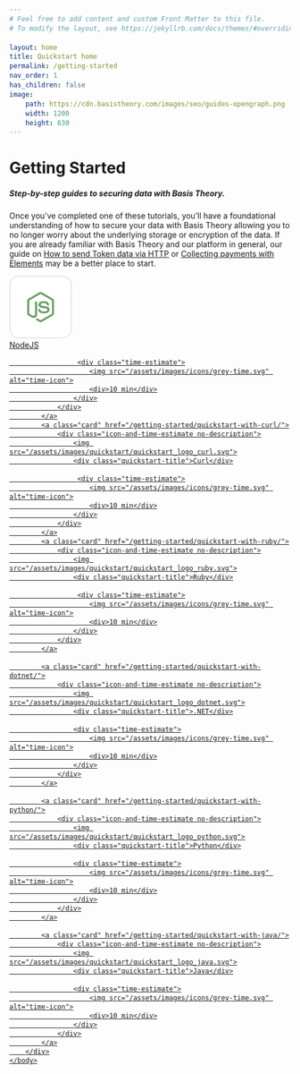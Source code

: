 ```yaml
---
# Feel free to add content and custom Front Matter to this file.
# To modify the layout, see https://jekyllrb.com/docs/themes/#overriding-theme-defaults

layout: home
title: Quickstart home
permalink: /getting-started
nav_order: 1
has_children: false
image:
    path: https://cdn.basistheory.com/images/seo/guides-opengraph.png
    width: 1200
    height: 630
---
```


<html>
    <head>
        <meta charset="utf-8">
        <title>Getting Started with Ruby, Python, .NET, Java, C#, cURL, NodeJS</title>
    </head>
    <body class="quickstart-home-page">
        <div class="header-and-description">
            <h1>Getting Started</h1>
            <h5>Step-by-step guides to securing data with Basis Theory.</h5>
            <p>Once you’ve completed one of these tutorials, you’ll have a foundational understanding of how to secure your data with Basis Theory allowing you to no longer worry about the underlying storage or encryption of the data. If you are already familiar with Basis Theory and our platform in general, our guide on <a href="/guides/use-token-data-in-http-requests/">How to send Token data via HTTP</a> or <a href="/guides/collect-atomic-cards-with-elements/">Collecting payments with Elements</a> may be a better place to start.</p>
        </div>
        <div class="cards">
            <a class="card" href="/getting-started/quickstart-with-nodejs/">
                <div class="icon-and-time-estimate no-description">
                    <img src="/assets/images/quickstart/quickstart_logo_nodejs.svg">
                    <div class="quickstart-title">NodeJS</div>

                     <div class="time-estimate">
                        <img src="/assets/images/icons/grey-time.svg" alt="time-icon">
                        <div>10 min</div>
                    </div>
                </div>
            </a>
            <a class="card" href="/getting-started/quickstart-with-curl/">
                <div class="icon-and-time-estimate no-description">
                    <img src="/assets/images/quickstart/quickstart_logo_curl.svg">
                    <div class="quickstart-title">Curl</div>

                     <div class="time-estimate">
                        <img src="/assets/images/icons/grey-time.svg" alt="time-icon">
                        <div>10 min</div>
                    </div>
                </div>
            </a>
            <a class="card" href="/getting-started/quickstart-with-ruby/">
                <div class="icon-and-time-estimate no-description">
                    <img src="/assets/images/quickstart/quickstart_logo_ruby.svg">
                    <div class="quickstart-title">Ruby</div>

                     <div class="time-estimate">
                        <img src="/assets/images/icons/grey-time.svg" alt="time-icon">
                        <div>10 min</div>
                    </div>
                </div>
            </a>

            <a class="card" href="/getting-started/quickstart-with-dotnet/">
                <div class="icon-and-time-estimate no-description">
                    <img src="/assets/images/quickstart/quickstart_logo_dotnet.svg">
                    <div class="quickstart-title">.NET</div>

                    <div class="time-estimate">
                        <img src="/assets/images/icons/grey-time.svg" alt="time-icon">
                        <div>10 min</div>
                    </div>
                </div>
            </a>

            <a class="card" href="/getting-started/quickstart-with-python/">
                <div class="icon-and-time-estimate no-description">
                    <img src="/assets/images/quickstart/quickstart_logo_python.svg">
                    <div class="quickstart-title">Python</div>

                    <div class="time-estimate">
                        <img src="/assets/images/icons/grey-time.svg" alt="time-icon">
                        <div>10 min</div>
                    </div>
                </div>
            </a>

            <a class="card" href="/getting-started/quickstart-with-java/">
                <div class="icon-and-time-estimate no-description">
                    <img src="/assets/images/quickstart/quickstart_logo_java.svg">
                    <div class="quickstart-title">Java</div>

                    <div class="time-estimate">
                        <img src="/assets/images/icons/grey-time.svg" alt="time-icon">
                        <div>10 min</div>
                    </div>
                </div>
            </a>
        </div>
    </body>
</html>